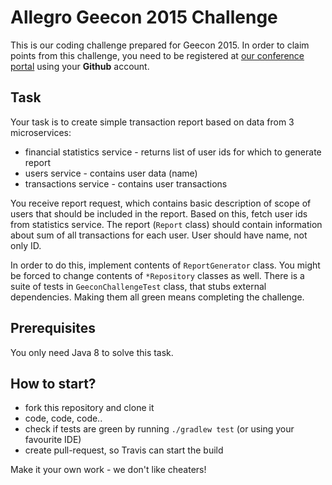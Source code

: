 Allegro Geecon 2015 Challenge
=============================

This is our coding challenge prepared for Geecon 2015. In order to claim points from this challenge, you need to be
registered at [our conference portal](http://conf.allegro.tech.io) using your **Github** account.

## Task

Your task is to create simple transaction report based on data from 3 microservices:

* financial statistics service - returns list of user ids for which to generate report
* users service - contains user data (name)
* transactions service - contains user transactions

You receive report request, which contains basic description of scope of users that should be included in the report.
Based on this, fetch user ids from statistics service. The report (`Report` class) should contain information about
sum of all transactions for each user. User should have name, not only ID.

In order to do this, implement contents of `ReportGenerator` class. You might be forced to change contents of `*Repository`
classes as well. There is a suite of tests in `GeeconChallengeTest` class, that stubs external dependencies.
Making them all green means completing the challenge.

## Prerequisites

You only need Java 8 to solve this task.

## How to start?

* fork this repository and clone it
* code, code, code..
* check if tests are green by running `./gradlew test` (or using your favourite IDE)
* create pull-request, so Travis can start the build

Make it your own work - we don't like cheaters!
